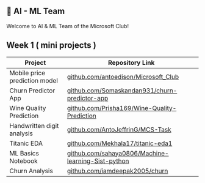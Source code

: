 ## 🤖 AI - ML Team

Welcome to AI & ML Team of the Microsoft Club!

## Week 1 ( mini projects ) 

| Project                  | Repository Link                                                                                                                             |
| ------------------------ | ------------------------------------------------------------------------------------------------------------------------------------------- |
| Mobile price prediction model | [github.com/antoedison/Microsoft\_Club](https://github.com/antoedison/Microsoft_Club)                                                       |
| Churn Predictor App      | [github.com/Somaskandan931/churn-predictor-app](https://github.com/Somaskandan931/churn-predictor-app)                                      |
| Wine Quality Prediction  | [github.com/Prisha169/Wine-Quality-Prediction](https://github.com/Prisha169/Wine-Quality-Prediction.git)                                    |
| Handwritten digit analysis                | [github.com/AntoJeffrinG/MCS-Task](https://github.com/AntoJeffrinG/MCS-Task)                                                                |
| Titanic EDA              | [github.com/Mekhala17/titanic-eda1](https://github.com/Mekhala17/titanic-eda1/blob/eaab48b7fe0a4faeff1958eea699148c629b7784/titanics.ipynb) |
| ML Basics Notebook       | [github.com/sahaya0806/Machine-learning-Sist-python](https://github.com/sahaya0806/Machine-learning-Sist-python/blob/main/week1.ipynb)      |
| Churn Analysis           | [github.com/iamdeepak2005/churn](https://github.com/iamdeepak2005/churn)                                                                    |

